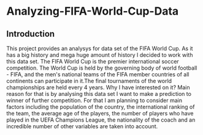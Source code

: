 # Analyzing-FIFA-World-Cup-Data

## Introduction
This project provides an analysys for data set of the FIFA World Cup. As it has a big history and mega huge amount of history I decided to work with this data set. The FIFA World Cup is the premier international soccer competition. The World Cup is held by the governing body of world football - FIFA, and the men's national teams of the FIFA member countries of all continents can participate in it.The final tournaments of the world championships are held every 4 years. Why I have interested on it? 
Main reason for that is by analysing this data set I want to make a prediction to winner of further competition. For that I am planning to consider main factors including the population of the country, the international ranking of the team, the average age of the players, the number of players who have played in the UEFA Champions League, the nationality of the coach and an incredible number of other variables are taken into account.
